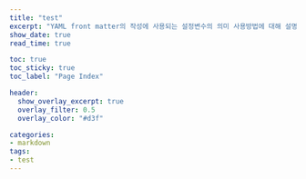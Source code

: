 ```yaml
---
title: "test" 
excerpt: "YAML front matter의 작성에 사용되는 설정변수의 의미 사용방법에 대해 설명합니다. 내용은 지속적으로 추가될 예정입니다."
show_date: true
read_time: true

toc: true
toc_sticky: true
toc_label: "Page Index"

header:
  show_overlay_excerpt: true
  overlay_filter: 0.5
  overlay_color: "#d3f"

categories: 
- markdown 
tags: 
- test
---
```

